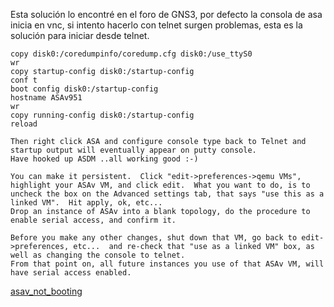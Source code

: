 Esta solución lo encontré en el foro de GNS3, por defecto la consola de asa inicia en vnc, si intento hacerlo con telnet surgen problemas, esta es la solución para iniciar desde telnet.

    copy disk0:/coredumpinfo/coredump.cfg disk0:/use_ttyS0
    wr
    copy startup-config disk0:/startup-config
    conf t
    boot config disk0:/startup-config
    hostname ASAv951
    wr
    copy running-config disk0:/startup-config
    reload

    Then right click ASA and configure console type back to Telnet and startup output will eventually appear on putty console.
    Have hooked up ASDM ..all working good :-)

    You can make it persistent.  Click "edit->preferences->qemu VMs", highlight your ASAv VM, and click edit.  What you want to do, is to uncheck the box on the Advanced settings tab, that says "use this as a linked VM".  Hit apply, ok, etc...  
    Drop an instance of ASAv into a blank topology, do the procedure to enable serial access, and confirm it.  
     
    Before you make any other changes, shut down that VM, go back to edit->preferences, etc...  and re-check that "use as a linked VM" box, as well as changing the console to telnet.
    From that point on, all future instances you use of that ASAv VM, will have serial access enabled. 

[asav_not_booting](https://www.gns3.com/community/featured/asav-not-booting-correctly)
